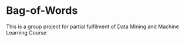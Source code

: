 # Bag-of-Words
This is a group project for partial fulfilment of Data Mining and Machine Learning Course
